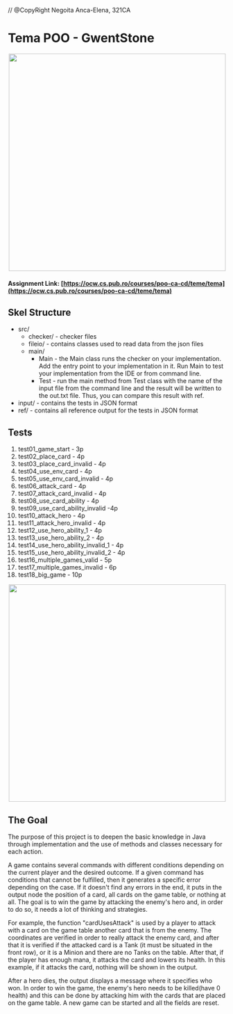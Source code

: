// @CopyRight Negoita Anca-Elena, 321CA

# Tema POO  - GwentStone

<div align="center"><img src="https://tenor.com/view/witcher3-gif-9340436.gif" width="500px"></div>

#### Assignment Link: [https://ocw.cs.pub.ro/courses/poo-ca-cd/teme/tema](https://ocw.cs.pub.ro/courses/poo-ca-cd/teme/tema)


## Skel Structure

* src/
  * checker/ - checker files
  * fileio/ - contains classes used to read data from the json files
  * main/
      * Main - the Main class runs the checker on your implementation. Add the entry point to your implementation in it. Run Main to test your implementation from the IDE or from command line.
      * Test - run the main method from Test class with the name of the input file from the command line and the result will be written
        to the out.txt file. Thus, you can compare this result with ref.
* input/ - contains the tests in JSON format
* ref/ - contains all reference output for the tests in JSON format

## Tests

1. test01_game_start - 3p
2. test02_place_card - 4p
3. test03_place_card_invalid - 4p
4. test04_use_env_card - 4p
5. test05_use_env_card_invalid - 4p
6. test06_attack_card - 4p
7. test07_attack_card_invalid - 4p
8. test08_use_card_ability - 4p
9. test09_use_card_ability_invalid -4p
10. test10_attack_hero - 4p
11. test11_attack_hero_invalid - 4p
12. test12_use_hero_ability_1 - 4p
13. test13_use_hero_ability_2 - 4p
14. test14_use_hero_ability_invalid_1 - 4p
15. test15_use_hero_ability_invalid_2 - 4p
16. test16_multiple_games_valid - 5p
17. test17_multiple_games_invalid - 6p
18. test18_big_game - 10p


<div align="center"><img src="https://tenor.com/view/homework-time-gif-24854817.gif" width="500px"></div>

## The Goal

The purpose of this project is to deepen the basic knowledge in Java through implementation
and the use of methods and classes necessary for each action.

A game contains several commands with different conditions depending on the current player and
the desired outcome. If a given command has conditions that cannot be fulfilled, then it
generates a specific error depending on the case. If it doesn't find any errors in the end,
it puts in the output node the position of a card, all cards on the game table, or nothing at
all. The goal is to win the game by attacking the enemy's hero and, in order to do so, it needs
a lot of thinking and strategies.

For example, the function "cardUsesAttack" is used by a player to attack with a card on the game 
table another card that is from the enemy. The coordinates are verified in order to really attack
the enemy card, and after that it is verified if the attacked card is a Tank (it must be situated
in the front row), or it is a Minion and there are no Tanks on the table. After that, if the player
has enough mana, it attacks the card and lowers its health. In this example, if it attacks the 
card, nothing will be shown in the output.

After a hero dies, the output displays a message where it specifies who won. In order to win the
game, the enemy's hero needs to be killed(have 0 health) and this can be done by attacking him
with the cards that are placed on the game table. A new game can be started and all the fields 
are reset.
